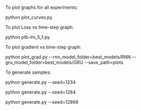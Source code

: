 
To plot graphs for all experiments:

python plot_curves.py

To plot Loss vs time-step graph:

python ptb-lm_5_1.py

To plot gradient vs time-step graph:

python plot_grad.py --rnn_model_folder=best_models/RNN --gru_model_folder=best_models/GRU --save_path=plots

To generate samples:

python generate.py --seed=1234

python generate.py --seed=1284

python generate.py --seed=12866
